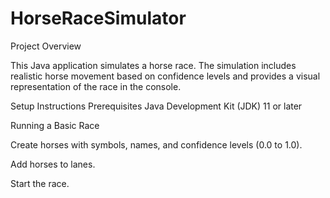 # HorseRaceSimulator

Project Overview

This Java application simulates a horse race. The simulation includes realistic horse movement based on confidence levels and provides a visual representation of the race in the console.

Setup Instructions
Prerequisites
Java Development Kit (JDK) 11 or later

Running a Basic Race

Create horses with symbols, names, and confidence levels (0.0 to 1.0).

Add horses to lanes.

Start the race.
